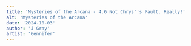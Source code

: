```yaml
---
title: 'Mysteries of the Arcana - 4.6 Not Chrys''s Fault. Really!'
alt: 'Mysteries of the Arcana'
date: '2024-10-03'
author: 'J Gray'
artist: 'Gennifer'
---
```

